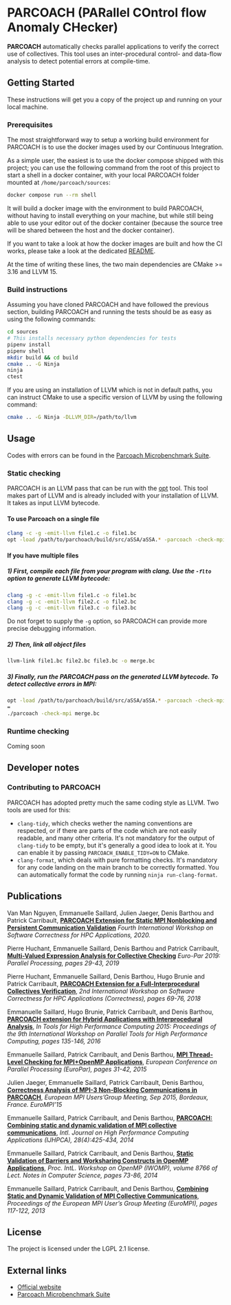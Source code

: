 # PARCOACH (PARallel COntrol flow Anomaly CHecker)

**PARCOACH** automatically checks parallel applications to verify the correct use of collectives. This tool uses an inter-procedural control- and data-flow analysis to detect potential errors at compile-time.

## Getting Started

These instructions will get you a copy of the project up and running on your local machine.

### Prerequisites

The most straightforward way to setup a working build environment for PARCOACH
is to use the docker images used by our Continuous Integration.

As a simple user, the easiest is to use the docker compose shipped with this
project; you can use the following command from the root of this project to start
a shell in a docker container, with your local PARCOACH folder mounted at `/home/parcoach/sources`:

```bash
docker compose run --rm shell
```

It will build a docker image with the environment to build PARCOACH, without having to install
everything on your machine, but while still being able to use your editor out
of the docker container (because the source tree will be shared between the
host and the docker container).

If you want to take a look at how the docker images are built and how the CI
works, please take a look at the dedicated [README](ci/README.md).

At the time of writing these lines, the two main dependencies are CMake >= 3.16
and LLVM 15.

### Build instructions

Assuming you have cloned PARCOACH and have followed the previous section,
building PARCOACH and running the tests should be as easy as using the
following commands:

```bash
cd sources
# This installs necessary python dependencies for tests
pipenv install
pipenv shell
mkdir build && cd build
cmake .. -G Ninja
ninja
ctest
```

If you are using an installation of LLVM which is not in default paths,
you can instruct CMake to use a specific version of LLVM by using the following
command:
```bash
cmake .. -G Ninja -DLLVM_DIR=/path/to/llvm
```

## Usage
Codes with errors can be found in the [Parcoach Microbenchmark Suite](https://github.com/parcoach/microbenchmarks).

### Static checking

PARCOACH is an LLVM pass that can be run with the [opt](http://llvm.org/docs/CommandGuide/opt.html) tool. This tool makes part of LLVM and is already included with your installation of LLVM. It takes as input LLVM bytecode.

#### To use Parcoach on a single file

```bash
clang -c -g -emit-llvm file1.c -o file1.bc
opt -load /path/to/parchoach/build/src/aSSA/aSSA.* -parcoach -check-mpi < file1.bc > /dev/null
```


#### If you have multiple files

##### 1) First, compile each file from your program with clang. Use the `-flto` option to generate LLVM bytecode:
```bash
clang -g -c -emit-llvm file1.c -o file1.bc
clang -g -c -emit-llvm file2.c -o file2.bc
clang -g -c -emit-llvm file3.c -o file3.bc
```

 Do not forget to supply the `-g` option, so PARCOACH can provide more precise debugging information.

##### 2) Then, link all object files
```bash
llvm-link file1.bc file2.bc file3.bc -o merge.bc
```

##### 3) Finally, run the PARCOACH pass on the generated LLVM bytecode. To detect collective errors in MPI:
```bash
opt -load /path/to/parchoach/build/src/aSSA/aSSA.* -parcoach -check-mpi merge.bc
=
./parcoach -check-mpi merge.bc
```

### Runtime checking

Coming soon

## Developer notes

### Contributing to PARCOACH

PARCOACH has adopted pretty much the same coding style as LLVM.
Two tools are used for this:
  - `clang-tidy`, which checks wether the naming conventions are respected, or
  if there are parts of the code which are not easily readable, and many other
  criteria. It's not mandatory for the output of `clang-tidy` to be empty,
  but it's generally a good idea to look at it.
  You can enable it by passing `PARCOACH_ENABLE_TIDY=ON` to CMake.
  - `clang-format`, which deals with pure formatting checks. It's mandatory
  for any code landing on the main branch to be correctly formatted.
  You can automatically format the code by running `ninja run-clang-format`.

## Publications

Van Man Nguyen, Emmanuelle Saillard, Julien Jaeger, Denis Barthou and Patrick Carribault,
 **[PARCOACH Extension for Static MPI Nonblocking and Persistent Communication Validation](https://ieeexplore.ieee.org/document/9296940)**
 *Fourth International Workshop on Software Correctness for HPC Applications, 2020.*

 Pierre Huchant, Emmanuelle Saillard, Denis Barthou and Patrick Carribault,
 **[Multi-Valued Expression Analysis for Collective Checking](https://link.springer.com/chapter/10.1007%2F978-3-030-29400-7_3)**
 *Euro-Par 2019: Parallel Processing, pages 29-43, 2019*

 Pierre Huchant, Emmanuelle Saillard, Denis Barthou, Hugo Brunie and Patrick Carribault,
 **[PARCOACH Extension for a Full-Interprocedural Collectives Verification](https://doi.org/10.1109/Correctness.2018.00013)**,
 *2nd International Workshop on Software Correctness for HPC Applications (Correctness), pages 69-76, 2018*

 Emmanuelle Saillard, Hugo Brunie, Patrick Carribault, and Denis Barthou,
 **[PARCOACH extension for Hybrid Applications with Interprocedural Analysis](https://doi.org/10.1007/978-3-319-39589-0_11)**,
 *In Tools for High Performance Computing 2015: Proceedings of the 9th International Workshop on Parallel Tools for High Performance Computing, pages 135-146, 2016*

 Emmanuelle Saillard, Patrick Carribault, and Denis Barthou,
 **[MPI Thread-Level Checking for MPI+OpenMP Applications](https://doi.org/10.1007/978-3-662-48096-0_3)**,
 *European Conference on Parallel Processing (EuroPar), pages 31-42, 2015*

 Julien Jaeger, Emmanuelle Saillard, Patrick Carribault, Denis Barthou,
 **[Correctness Analysis of MPI-3 Non-Blocking Communications in PARCOACH](https://dl.acm.org/doi/10.1145/2802658.2802674)**,
 *European MPI Users’Group Meeting, Sep 2015, Bordeaux, France. EuroMPI’15*

 Emmanuelle Saillard, Patrick Carribault, and Denis Barthou,
 **[PARCOACH: Combining static and dynamic validation of MPI collective communications](https://doi.org/10.1177%2F1094342014552204)**,
 *Intl. Journal on High Performance Computing Applications (IJHPCA), 28(4):425-434, 2014*

 Emmanuelle Saillard, Patrick Carribault, and Denis Barthou,
 **[Static Validation of Barriers and Worksharing Constructs in OpenMP Applications](https://doi.org/10.1007/978-3-319-11454-5_6)**,
 *Proc. IntL. Workshop on OpenMP (IWOMP), volume 8766 of Lect. Notes in Computer Science, pages 73-86, 2014*

 Emmanuelle Saillard, Patrick Carribault, and Denis Barthou,
 **[Combining Static and Dynamic Validation of MPI Collective Communications](https://doi.org/10.1145/2488551.2488555)**,
 *Proceedings of the European MPI User’s Group Meeting (EuroMPI), pages 117-122, 2013*



## License
The project is licensed under the LGPL 2.1 license.
## External links

- [Official website](https://parcoach.github.io)
- [Parcoach Microbenchmark Suite](https://github.com/parcoach/microbenchmarks)

